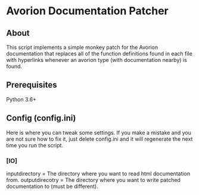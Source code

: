 # Avorion Documentation Patcher

## About
This script implements a simple monkey patch for the Avorion documentation that replaces all of the function definitions found in each file with hyperlinks whenever an avorion type (with documentation nearby) is found.

## Prerequisites
Python 3.6+

## Config (config.ini)
Here is where you can tweak some settings. If you make a mistake and you are not sure how to fix it, just delete config.ini and it will regenerate the next time you run the script.

### [IO]
inputdirectory = The directory where you want to read html documentation from.
outputdirecotry = The directory where you want to write patched documentation to (must be different).